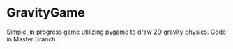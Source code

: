 # GravityGame

Simple, in progress game utilizing pygame to draw 2D gravity physics. Code in Master Branch.
